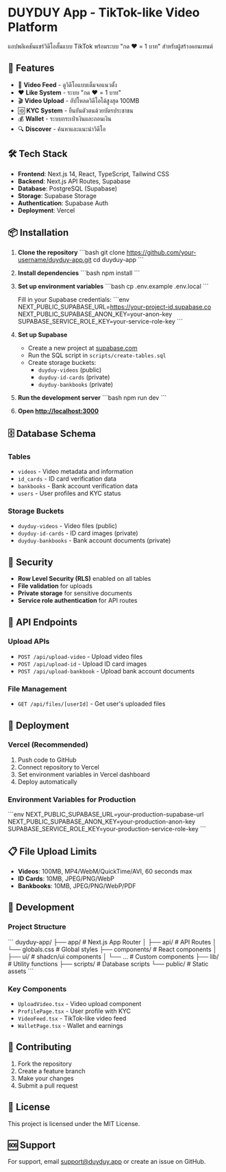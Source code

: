 # DUYDUY App - TikTok-like Video Platform

แอปพลิเคชันแชร์วิดีโอสั้นแบบ TikTok พร้อมระบบ "กด ❤️ = 1 บาท" สำหรับผู้สร้างคอนเทนต์

## 🚀 Features

- 📱 **Video Feed** - ดูวิดีโอแบบเต็มจอแนวตั้ง
- ❤️ **Like System** - ระบบ "กด ❤️ = 1 บาท" 
- 🎬 **Video Upload** - อัปโหลดวิดีโอได้สูงสุด 100MB
- 🆔 **KYC System** - ยืนยันตัวตนด้วยบัตรประชาชน
- 💰 **Wallet** - ระบบกระเป๋าเงินและถอนเงิน
- 🔍 **Discover** - ค้นหาและแนะนำวิดีโอ

## 🛠️ Tech Stack

- **Frontend**: Next.js 14, React, TypeScript, Tailwind CSS
- **Backend**: Next.js API Routes, Supabase
- **Database**: PostgreSQL (Supabase)
- **Storage**: Supabase Storage
- **Authentication**: Supabase Auth
- **Deployment**: Vercel

## 📦 Installation

1. **Clone the repository**
   \`\`\`bash
   git clone https://github.com/your-username/duyduy-app.git
   cd duyduy-app
   \`\`\`

2. **Install dependencies**
   \`\`\`bash
   npm install
   \`\`\`

3. **Set up environment variables**
   \`\`\`bash
   cp .env.example .env.local
   \`\`\`
   
   Fill in your Supabase credentials:
   \`\`\`env
   NEXT_PUBLIC_SUPABASE_URL=https://your-project-id.supabase.co
   NEXT_PUBLIC_SUPABASE_ANON_KEY=your-anon-key
   SUPABASE_SERVICE_ROLE_KEY=your-service-role-key
   \`\`\`

4. **Set up Supabase**
   - Create a new project at [supabase.com](https://supabase.com)
   - Run the SQL script in `scripts/create-tables.sql`
   - Create storage buckets:
     - `duyduy-videos` (public)
     - `duyduy-id-cards` (private)
     - `duyduy-bankbooks` (private)

5. **Run the development server**
   \`\`\`bash
   npm run dev
   \`\`\`

6. **Open [http://localhost:3000](http://localhost:3000)**

## 🗄️ Database Schema

### Tables
- `videos` - Video metadata and information
- `id_cards` - ID card verification data
- `bankbooks` - Bank account verification data
- `users` - User profiles and KYC status

### Storage Buckets
- `duyduy-videos` - Video files (public)
- `duyduy-id-cards` - ID card images (private)
- `duyduy-bankbooks` - Bank account documents (private)

## 🔐 Security

- **Row Level Security (RLS)** enabled on all tables
- **File validation** for uploads
- **Private storage** for sensitive documents
- **Service role authentication** for API routes

## 📱 API Endpoints

### Upload APIs
- `POST /api/upload-video` - Upload video files
- `POST /api/upload-id` - Upload ID card images
- `POST /api/upload-bankbook` - Upload bank account documents

### File Management
- `GET /api/files/[userId]` - Get user's uploaded files

## 🚀 Deployment

### Vercel (Recommended)
1. Push code to GitHub
2. Connect repository to Vercel
3. Set environment variables in Vercel dashboard
4. Deploy automatically

### Environment Variables for Production
\`\`\`env
NEXT_PUBLIC_SUPABASE_URL=your-production-supabase-url
NEXT_PUBLIC_SUPABASE_ANON_KEY=your-production-anon-key
SUPABASE_SERVICE_ROLE_KEY=your-production-service-role-key
\`\`\`

## 📋 File Upload Limits

- **Videos**: 100MB, MP4/WebM/QuickTime/AVI, 60 seconds max
- **ID Cards**: 10MB, JPEG/PNG/WebP
- **Bankbooks**: 10MB, JPEG/PNG/WebP/PDF

## 🔧 Development

### Project Structure
\`\`\`
duyduy-app/
├── app/                    # Next.js App Router
│   ├── api/               # API Routes
│   └── globals.css        # Global styles
├── components/            # React components
│   ├── ui/               # shadcn/ui components
│   └── ...               # Custom components
├── lib/                  # Utility functions
├── scripts/              # Database scripts
└── public/               # Static assets
\`\`\`

### Key Components
- `UploadVideo.tsx` - Video upload component
- `ProfilePage.tsx` - User profile with KYC
- `VideoFeed.tsx` - TikTok-like video feed
- `WalletPage.tsx` - Wallet and earnings

## 🤝 Contributing

1. Fork the repository
2. Create a feature branch
3. Make your changes
4. Submit a pull request

## 📄 License

This project is licensed under the MIT License.

## 🆘 Support

For support, email support@duyduy.app or create an issue on GitHub.
